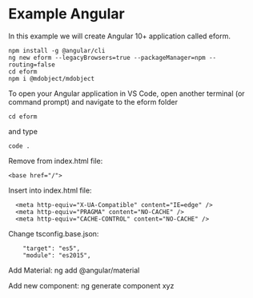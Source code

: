 
Example Angular
===============

In this example we will create Angular 10+ application called eform.
```
npm install -g @angular/cli
ng new eform --legacyBrowsers=true --packageManager=npm --routing=false
cd eform
npm i @mdobject/mdobject
```
To open your Angular application in VS Code, open another terminal (or command prompt) and navigate to the eform folder
```
cd eform
```
and type
```
code .
```

Remove from index.html file:
```
<base href="/">
```
Insert into index.html file:
```
  <meta http-equiv="X-UA-Compatible" content="IE=edge" />
  <meta http-equiv="PRAGMA" content="NO-CACHE" />
  <meta http-equiv="CACHE-CONTROL" content="NO-CACHE" />
```
Change tsconfig.base.json:
```
    "target": "es5",
    "module": "es2015",
```
Add Material:
    ng add @angular/material

Add new component:
    ng generate component xyz
